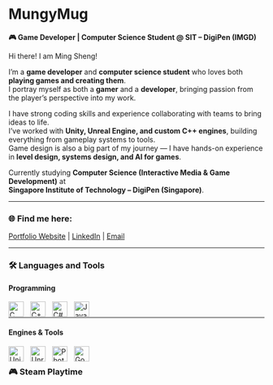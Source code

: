 # MungyMug

**🎮 Game Developer</span> | Computer Science Student</span> @ SIT – DigiPen (IMGD)**  

Hi there! I am Ming Sheng!

I’m a **game developer</span>** and **computer science student** who loves both **playing games and creating them**.  
I portray myself as both a **gamer** and a **developer**, bringing passion from the player’s perspective into my work.  

I have strong coding skills and experience collaborating with teams to bring ideas to life.  
I’ve worked with **Unity, Unreal Engine, and custom C++ engines**, building everything from gameplay systems to tools.  
Game design is also a big part of my journey — I have hands-on experience in **level design, systems design, and AI for games**.  

Currently studying **Computer Science (Interactive Media & Game Development)** at  
**Singapore Institute of Technology – DigiPen (Singapore)**.  

---

### 🌐 Find me here:  
<p align="left">
  <a href="https://www.foomingsheng.com/">Portfolio Website</a> |
  <a href="https://www.linkedin.com/in/foo-ming-sheng/">LinkedIn</a> |
  <a href="mailto:mingsheng.dev@gmail.com">Email</a>
</p>

---

### 🛠️ Languages and Tools  

#### Programming  
<p align="left">  
  <img align="left" alt="C" width="30px" style="padding-right:10px;" src="https://cdn.jsdelivr.net/gh/devicons/devicon/icons/c/c-original.svg" />  
  <img align="left" alt="C++" width="30px" style="padding-right:10px;" src="https://cdn.jsdelivr.net/gh/devicons/devicon/icons/cplusplus/cplusplus-original.svg" />  
  <img align="left" alt="C#" width="30px" style="padding-right:10px;" src="https://cdn.jsdelivr.net/gh/devicons/devicon/icons/csharp/csharp-original.svg" />  
  <img align="left" alt="Java" width="30px" style="padding-right:10px;" src="https://cdn.jsdelivr.net/gh/devicons/devicon/icons/java/java-original.svg" />  
</p>  

<br/>  
<hr/>  

#### Engines & Tools  
<p align="left">  
  <img align="left" alt="Unity" width="30px" style="padding-right:10px;" src="https://cdn.jsdelivr.net/gh/devicons/devicon/icons/unity/unity-original.svg" />  
  <img align="left" alt="Unreal" width="30px" style="padding-right:10px;" src="https://cdn.jsdelivr.net/gh/devicons/devicon/icons/unrealengine/unrealengine-original.svg" />  
  <img align="left" alt="Photoshop" width="30px" style="padding-right:10px;" src="https://cdn.jsdelivr.net/gh/devicons/devicon/icons/photoshop/photoshop-plain.svg" />  
  <img align="left" alt="Godot" width="30px" style="padding-right:10px;" src="https://cdn.jsdelivr.net/gh/devicons/devicon/icons/godot/godot-original.svg" />  
</p>  

<br/>  


### 🎮 Steam Playtime  
<!-- Steam Box Start -->
<!-- Steam Box End -->
